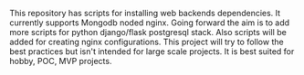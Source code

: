 This repository has scripts for installing web backends dependencies. It currently supports Mongodb noded nginx. Going forward the aim is to add more scripts for python django/flask postgresql stack. Also scripts will be added for creating nginx configurations.
This project will try to follow the best practices but isn't intended for large scale projects. It is best suited for hobby, POC, MVP projects.
